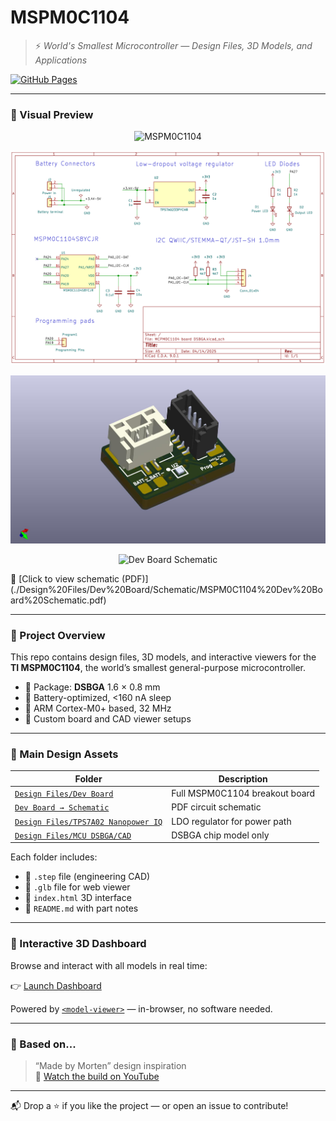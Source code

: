 # MSPM0C1104

> ⚡ *World's Smallest Microcontroller — Design Files, 3D Models, and Applications*

[![GitHub Pages](https://img.shields.io/badge/📦%20Live%203D%20Dashboard-View%20Now-blue?style=for-the-badge&logo=github)](https://aditmehta0.github.io/MSPM0C1104/)

---

### 🌟 Visual Preview

<p align="center">
  <img src="https://images.techeblog.com/wp-content/uploads/2025/03/17113503/texas-instruments-ti-mspm0c1104-worlds-smallest-microcontroller.jpg" alt="MSPM0C1104" width="600">
</p>

<p align="center">
  <img src="./Design%20Files/Dev%20Board/Schematic/MCPM0C1104%20Board%20Schematic.png" alt="Dev Board Schematic" width="600">
</p>

<p align="center">
  <img src="./Design%20Files/Dev%20Board/MCPM0C1104%20board%20DSBGA_top.jpg" alt="Dev Board Schematic" width="600">
</p>
<p align="center">
  <img src="./Design%20Files/Dev%20Board/MCPM0C1104%20board%20DSBGA_bottom2" alt="Dev Board Schematic" width="600">
</p>
📄 [Click to view schematic (PDF)](./Design%20Files/Dev%20Board/Schematic/MSPM0C1104%20Dev%20Board%20Schematic.pdf)

---

### 🧭 Project Overview

This repo contains design files, 3D models, and interactive viewers for the **TI MSPM0C1104**, the world’s smallest general-purpose microcontroller.

- 📏 Package: **DSBGA** 1.6 × 0.8 mm
- 🔋 Battery-optimized, <160 nA sleep
- 🧠 ARM Cortex-M0+ based, 32 MHz
- 📐 Custom board and CAD viewer setups

---

### 📁 Main Design Assets

| Folder | Description |
|--------|-------------|
| [`Design Files/Dev Board`](./Design%20Files/Dev%20Board) | Full MSPM0C1104 breakout board |
| [`Dev Board → Schematic`](./Design%20Files/Dev%20Board/Schematic/MSPM0C1104%20Dev%20Board%20Schematic.pdf) | PDF circuit schematic |
| [`Design Files/TPS7A02 Nanopower IQ`](./Design%20Files/TPS7A02%20Nanopower%20IQ) | LDO regulator for power path |
| [`Design Files/MCU DSBGA/CAD`](./Design%20Files/MCU%20DSBGA/CAD) | DSBGA chip model only |

Each folder includes:
- 🧊 `.step` file (engineering CAD)
- 🧩 `.glb` file for web viewer
- 🧭 `index.html` 3D interface
- 📝 `README.md` with part notes

---

### 🧪 Interactive 3D Dashboard

Browse and interact with all models in real time:

👉 [Launch Dashboard](https://aditmehta0.github.io/MSPM0C1104/)

Powered by [`<model-viewer>`](https://modelviewer.dev) — in-browser, no software needed.

---

### 🧠 Based on...

> “Made by Morten” design inspiration  
🎥 [Watch the build on YouTube](https://youtu.be/XSAPGh9um_k?si=2z9dE-2DaWEN6B7G)

---

📬 Drop a ⭐ if you like the project — or open an issue to contribute!
